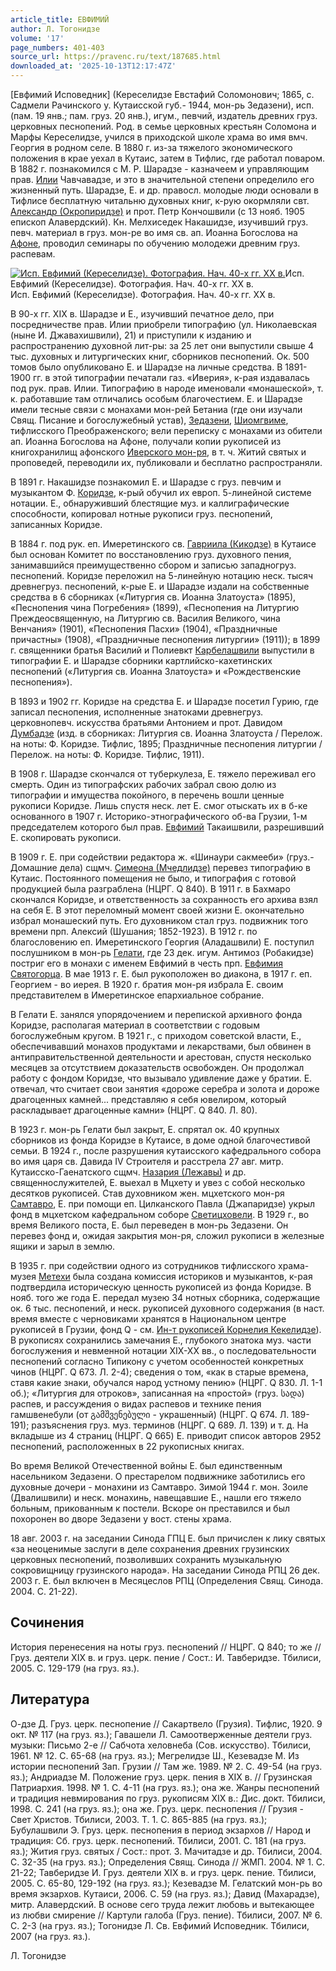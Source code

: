 ```yaml
---
article_title: ЕВФИМИЙ
author: Л. Тогонидзе
volume: '17'
page_numbers: 401-403
source_url: https://pravenc.ru/text/187685.html
downloaded_at: '2025-10-13T12:17:47Z'
---
```


[Евфимий Исповедник] (Кереселидзе Евстафий Соломонович; 1865, с. Садмели Рачинского у. Кутаисской губ.- 1944, мон-рь Зедазени), исп. (пам. 19 янв.; пам. груз. 20 янв.), игум., певчий, издатель древних груз. церковных песнопений. Род. в семье церковных крестьян Соломона и Марфы Кереселидзе, учился в приходской школе храма во имя вмч. Георгия в родном селе. В 1880 г. из-за тяжелого экономического положения в крае уехал в Кутаис, затем в Тифлис, где работал поваром. В 1882 г. познакомился с М. Р. Шарадзе - казначеем и управляющим прав. [Илии](https://pravenc.ru/text/Илия.html) Чавчавадзе, и это в значительной степени определило его жизненный путь. Шарадзе, Е. и др. правосл. молодые люди основали в Тифлисе бесплатную читальню духовных книг, к-рую окормляли свт. [Александр (Окропиридзе)](<https://pravenc.ru/text/Александр (Окропиридзе).html>) и прот. Петр Кончошвили (с 13 нояб. 1905 епископ Алавердский). Кн. Мелхиседек Накашидзе, изучивший груз. певч. материал в груз. мон-ре во имя св. ап. Иоанна Богослова на [Афоне](https://pravenc.ru/text/Афон.html), проводил семинары по обучению молодежи древним груз. распевам.

[![Исп. Евфимий (Кереселидзе). Фотография. Нач. 40-х гг. XX в.](https://pravenc.ru/data/804/492/1234/i200.jpg "Кликните для увеличения картинки")](https://pravenc.ru/data/804/492/1234/i400.jpg)Исп. Евфимий (Кереселидзе). Фотография. Нач. 40-х гг. XX в.  
Исп. Евфимий (Кереселидзе). Фотография. Нач. 40-х гг. XX в.

В 90-х гг. XIX в. Шарадзе и Е., изучивший печатное дело, при посредничестве прав. Илии приобрели типографию (ул. Николаевская (ныне И. Джавахишвили), 21) и приступили к изданию и распространению духовной лит-ры: за 25 лет они выпустили свыше 4 тыс. духовных и литургических книг, сборников песнопений. Ок. 500 томов было опубликовано Е. и Шарадзе на личные средства. В 1891-1900 гг. в этой типографии печатали газ. «Иверия», к-рая издавалась под рук. прав. Илии. Типографию в народе именовали «монашеской», т. к. работавшие там отличались особым благочестием. Е. и Шарадзе имели тесные связи с монахами мон-рей Бетаниа (где они изучали Свящ. Писание и богослужебный устав), [Зедазени](https://pravenc.ru/text/Зедазени.html), [Шиомгвиме](https://pravenc.ru/text/Шиомгвиме.html), тифлисского Преображенского; вели переписку с монахами из обители ап. Иоанна Богослова на Афоне, получали копии рукописей из книгохранилищ афонского [Иверского мон-ря](<https://pravenc.ru/text/Иверского мон-ря.html>), в т. ч. Житий святых и проповедей, переводили их, публиковали и бесплатно распространяли.

В 1891 г. Накашидзе познакомил Е. и Шарадзе с груз. певчим и музыкантом Ф. [Коридзе](https://pravenc.ru/text/Коридзе.html), к-рый обучил их европ. 5-линейной системе нотации. Е., обнаруживший блестящие муз. и каллиграфические способности, копировал нотные рукописи груз. песнопений, записанных Коридзе.

В 1884 г. под рук. еп. Имеретинского св. [Гавриила (Кикодзе)](<https://pravenc.ru/text/Гавриила (Кикодзе).html>) в Кутаисе был основан Комитет по восстановлению груз. духовного пения, занимавшийся преимущественно сбором и записью западногруз. песнопений. Коридзе переложил на 5-линейную нотацию неск. тысяч древнегруз. песнопений, к-рые Е. и Шарадзе издали на собственные средства в 6 сборниках («Литургия св. Иоанна Златоуста» (1895), «Песнопения чина Погребения» (1899), «Песнопения на Литургию Преждеосвященную, на Литургию св. Василия Великого, чина Венчания» (1901), «Песнопения Пасхи» (1904), «Праздничные причастны» (1908), «Праздничные песнопения литургии» (1911)); в 1899 г. священники братья Василий и Полиевкт [Карбелашвили](https://pravenc.ru/text/Карбелашвили.html) выпустили в типографии Е. и Шарадзе сборники картлийско-кахетинских песнопений («Литургия св. Иоанна Златоуста» и «Рождественские песнопения»).

В 1893 и 1902 гг. Коридзе на средства Е. и Шарадзе посетил Гурию, где записал песнопения, исполненные знатоками древнегруз. церковнопевч. искусства братьями Антонием и прот. Давидом [Думбадзе](https://pravenc.ru/text/Думбадзе.html) (изд. в сборниках: Литургия св. Иоанна Златоуста / Перелож. на ноты: Ф. Коридзе. Тифлис, 1895; Праздничные песнопения литургии / Перелож. на ноты: Ф. Коридзе. Тифлис, 1911).

В 1908 г. Шарадзе скончался от туберкулеза, Е. тяжело переживал его смерть. Один из типографских рабочих забрал свою долю из типографии и имущества покойного, в перечень вошли ценные рукописи Коридзе. Лишь спустя неск. лет Е. смог отыскать их в б-ке основанного в 1907 г. Историко-этнографического об-ва Грузии, 1-м председателем которого был прав. [Евфимий](https://pravenc.ru/text/Евфимий.html) Такаишвили, разрешивший Е. скопировать рукописи.

В 1909 г. Е. при содействии редактора ж. «Шинаури сакмееби» (груз.- Домашние дела) сщмч. [Симеона (Мчедлидзе)](<https://pravenc.ru/text/Симеона (Мчедлидзе).html>) перевез типографию в Кутаис. Постоянного помещения не было, и типография с готовой продукцией была разграблена (НЦРГ. Q 840). В 1911 г. в Бахмаро скончался Коридзе, и ответственность за сохранность его архива взял на себя Е. В этот переломный момент своей жизни Е. окончательно избрал монашеский путь. Его духовником стал груз. подвижник того времени прп. Алексий (Шушания; 1852-1923). В 1912 г. по благословению еп. Имеретинского Георгия (Аладашвили) Е. поступил послушником в мон-рь [Гелати](https://pravenc.ru/text/Гелати.html), где 23 дек. игум. Антимоз (Робакидзе) постриг его в монахи с именем Евфимий в честь прп. [Евфимия Святогорца](<https://pravenc.ru/text/ЕВФИМИЙ СВЯТОГОРЕЦ.html>). В мае 1913 г. Е. был рукоположен во диакона, в 1917 г. еп. Георгием - во иерея. В 1920 г. братия мон-ря избрала Е. своим представителем в Имеретинское епархиальное собрание.

В Гелати Е. занялся упорядочением и перепиской архивного фонда Коридзе, располагая материал в соответствии с годовым богослужебным кругом. В 1921 г., с приходом советской власти, Е., обеспечивавший монахов продуктами и лекарствами, был обвинен в антиправительственной деятельности и арестован, спустя несколько месяцев за отсутствием доказательств освобожден. Он продолжал работу с фондом Коридзе, что вызывало удивление даже у братии. Е. отвечал, что считает свои занятия «дороже серебра и золота и дороже драгоценных камней... представляю я себя ювелиром, который раскладывает драгоценные камни» (НЦРГ. Q 840. Л. 80).

В 1923 г. мон-рь Гелати был закрыт, Е. спрятал ок. 40 крупных сборников из фонда Коридзе в Кутаисе, в доме одной благочестивой семьи. В 1924 г., после разрушения кутаисского кафедрального собора во имя царя св. Давида IV Строителя и расстрела 27 авг. митр. Кутаисско-Гаенатского сщмч. [Назария (Лежавы)](<https://pravenc.ru/text/Назария (Лежавы).html>) и др. священнослужителей, Е. выехал в Мцхету и увез с собой несколько десятков рукописей. Став духовником жен. мцхетского мон-ря [Самтавро](https://pravenc.ru/text/Самтавро.html), Е. при помощи еп. Цилканского Павла (Джапаридзе) укрыл фонд в мцхетском кафедральном соборе [Светицховели](https://pravenc.ru/text/Светицховели.html). В 1929 г., во время Великого поста, Е. был переведен в мон-рь Зедазени. Он перевез фонд и, ожидая закрытия мон-ря, сложил рукописи в железные ящики и зарыл в землю.

В 1935 г. при содействии одного из сотрудников тифлисского храма-музея [Метехи](https://pravenc.ru/text/Метехи.html) была создана комиссия историков и музыкантов, к-рая подтвердила историческую ценность рукописей из фонда Коридзе. В нояб. того же года Е. передал музею 34 нотных сборника, содержащие ок. 6 тыс. песнопений, и неск. рукописей духовного содержания (в наст. время вместе с черновиками хранятся в Национальном центре рукописей в Грузии, фонд Q - см. [Ин-т рукописей Корнелия Кекелидзе](<https://pravenc.ru/text/Ин-т рукописей Корнелия Кекелидзе.html>)). В рукописях сохранились замечания Е., глубокого знатока муз. части богослужения и невменной нотации XIX-XX вв., о последовательности песнопений согласно Типикону с учетом особенностей конкретных чинов (НЦРГ. Q 673. Л. 2-4); сведения о том, «как в старые времена, ставя какие знаки, обучался народ устному пению» (НЦРГ. Q 830. Л. 1-1 об.); «Литургия для отроков», записанная на «простой» (груз. სადა) распев, и рассуждения о видах распевов и технике пения гамшвенебули (от გამშვენებული - украшенный) (НЦРГ. Q 674. Л. 189-191); разъяснения груз. муз. терминов (НЦРГ. Q 689. Л. 139) и т. д. На вкладыше из 4 страниц (НЦРГ. Q 665) Е. приводит список авторов 2952 песнопений, расположенных в 22 рукописных книгах.

Во время Великой Отечественной войны Е. был единственным насельником Зедазени. О престарелом подвижнике заботились его духовные дочери - монахини из Самтавро. Зимой 1944 г. мон. Зоиле (Двалишвили) и неск. монахинь, навещавшие Е., нашли его тяжело больным, прикованным к постели. Вскоре он преставился и был похоронен во дворе Зедазени у вост. стены храма.

18 авг. 2003 г. на заседании Синода ГПЦ Е. был причислен к лику святых «за неоценимые заслуги в деле сохранения древних грузинских церковных песнопений, позволивших сохранить музыкальную сокровищницу грузинского народа». На заседании Синода РПЦ 26 дек. 2003 г. Е. был включен в Месяцеслов РПЦ (Определения Свящ. Синода. 2004. С. 21-22).

## Сочинения

История перенесения на ноты груз. песнопений // НЦРГ. Q 840; то же // Груз. деятели XIX в. и груз. церк. пение / Сост.: И. Тавберидзе. Тбилиси, 2005. С. 129-179 (на груз. яз.).

## Литература

О-дзе Д. Груз. церк. песнопение // Сакартвело (Грузия). Тифлис, 1920. 9 окт. № 117 (на груз. яз.); Гавашели Л. Самоотверженные деятели груз. музыки: Письмо 2-е // Сабчота хеловнеба (Сов. искусство). Тбилиси, 1961. № 12. С. 65-68 (на груз. яз.); Мегрелидзе Ш., Кезевадзе М. Из истории песнопений Зап. Грузии // Там же. 1989. № 2. С. 49-54 (на груз. яз.); Андриадзе М. Положение груз. церк. пения в XIX в. // Грузинская Патриархия. 1998. № 1. С. 4-11 (на груз. яз.); она же. Жанры песнопений и традиция невмирования по груз. рукописям XIX в.: Дис. докт. Тбилиси, 1998. С. 241 (на груз. яз.); она же. Груз. церк. песнопения // Грузия - Свет Христов. Тбилиси, 2003. Т. 1. С. 865-885 (на груз. яз.); Бубулашвили Э. Груз. церк. песнопения в период экзархов // Народ и традиция: Сб. груз. церк. песнопений. Тбилиси, 2001. С. 181 (на груз. яз.); Жития груз. святых / Сост.: прот. З. Мачитадзе и др. Тбилиси, 2004. С. 32-35 (на груз. яз.); Определения Свящ. Синода // ЖМП. 2004. № 1. С. 21-22; Тавберидзе И. Груз. деятели XIX в. и груз. церк. пение. Тбилиси, 2005. С. 65-80, 129-192 (на груз. яз.); Кезевадзе М. Гелатский мон-рь во время экзархов. Кутаиси, 2006. С. 59 (на груз. яз.); Давид (Махарадзе), митр. Алавердский. В основе сего труда лежит любовь и вытекающее из любви смирение // Картули галоба (Груз. пение). Тбилиси, 2007. № 6. С. 2-3 (на груз. яз.); Тогонидзе Л. Св. Евфимий Исповедник. Тбилиси, 2007 (на груз. яз.).

Л. Тогонидзе
